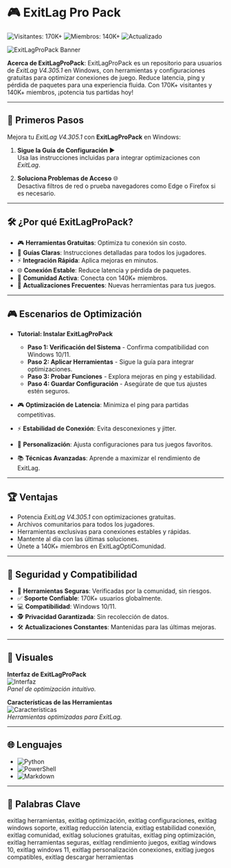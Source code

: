 # 🎮 ExitLag Pro Pack

![Visitantes: 170K+](https://img.shields.io/badge/Visitantes-170K+-e74c3c) ![Miembros: 140K+](https://img.shields.io/badge/Miembros-140K+-6c5ce7) ![Actualizado](https://img.shields.io/badge/Actualizado-blue)

![ExitLagProPack Banner](https://i.ytimg.com/vi/Oo9KgXbLpIg/maxresdefault.jpg)

**Acerca de ExitLagProPack**: ExitLagProPack es un repositorio para usuarios de *ExitLag V4.305.1* en Windows, con herramientas y configuraciones gratuitas para optimizar conexiones de juego. Reduce latencia, ping y pérdida de paquetes para una experiencia fluida. Con 170K+ visitantes y 140K+ miembros, ¡potencia tus partidas hoy! 

 

---

## 🚀 Primeros Pasos

Mejora tu *ExitLag V4.305.1* con **ExitLagProPack** en Windows:

1. **Sigue la Guía de Configuración** ▶️  
   Usa las instrucciones incluidas para integrar optimizaciones con *ExitLag*.

2. **Soluciona Problemas de Acceso** 🌐  
   Desactiva filtros de red o prueba navegadores como Edge o Firefox si es necesario.

 

---

## 🛠 ¿Por qué ExitLagProPack?

- 🎮 **Herramientas Gratuitas**: Optimiza tu conexión sin costo.  
- 📜 **Guías Claras**: Instrucciones detalladas para todos los jugadores.  
- ⚡ **Integración Rápida**: Aplica mejoras en minutos.  
- 🌐 **Conexión Estable**: Reduce latencia y pérdida de paquetes.  
- 🤝 **Comunidad Activa**: Conecta con 140K+ miembros.  
- 📅 **Actualizaciones Frecuentes**: Nuevas herramientas para tus juegos.

---

## 🎮 Escenarios de Optimización

- **Tutorial: Instalar ExitLagProPack**  
  - **Paso 1: Verificación del Sistema** - Confirma compatibilidad con Windows 10/11.  
  - **Paso 2: Aplicar Herramientas** - Sigue la guía para integrar optimizaciones.  
  - **Paso 3: Probar Funciones** - Explora mejoras en ping y estabilidad.  
  - **Paso 4: Guardar Configuración** - Asegúrate de que tus ajustes estén seguros.  

- 🎮 **Optimización de Latencia**: Minimiza el ping para partidas competitivas.  
- ⚡ **Estabilidad de Conexión**: Evita desconexiones y jitter.  
- 🎨 **Personalización**: Ajusta configuraciones para tus juegos favoritos.  
- 📚 **Técnicas Avanzadas**: Aprende a maximizar el rendimiento de ExitLag.

---

## 🏆 Ventajas

- Potencia *ExitLag V4.305.1* con optimizaciones gratuitas.  
- Archivos comunitarios para todos los jugadores.  
- Herramientas exclusivas para conexiones estables y rápidas.  
- Mantente al día con las últimas soluciones.  
- Únete a 140K+ miembros en ExitLagOptiComunidad.

---

## 🔐 Seguridad y Compatibilidad

- 🔐 **Herramientas Seguras**: Verificadas por la comunidad, sin riesgos.  
- ✅ **Soporte Confiable**: 170K+ usuarios globalmente.  
- 💻 **Compatibilidad**: Windows 10/11.  
- 🕵 **Privacidad Garantizada**: Sin recolección de datos.  
- 🛠 **Actualizaciones Constantes**: Mantenidas para las últimas mejoras.

---

## 📸 Visuales

**Interfaz de ExitLagProPack**  
![Interfaz](https://i.ytimg.com/vi/gt7WXqgs_SI/maxresdefault.jpg)  
*Panel de optimización intuitivo.*

**Características de las Herramientas**  
![Características](https://avatars.mds.yandex.net/i?id=f66dab7a0b508fb67e7cfa815c4697cf_l-5477655-images-thumbs&ref=rim&n=13&w=1260&h=709)  
*Herramientas optimizadas para ExitLag.*

---

## 🌐 Lenguajes

- ![Python](https://img.shields.io/badge/Python-50.0%25-blue)  
- ![PowerShell](https://img.shields.io/badge/PowerShell-25.0%25-blue)  
- ![Markdown](https://img.shields.io/badge/Markdown-25.0%25-green)

---

## 🔑 Palabras Clave

exitlag herramientas, exitlag optimización, exitlag configuraciones, exitlag windows soporte, exitlag reducción latencia, exitlag estabilidad conexión, exitlag comunidad, exitlag soluciones gratuitas, exitlag ping optimización, exitlag herramientas seguras, exitlag rendimiento juegos, exitlag windows 10, exitlag windows 11, exitlag personalización conexiones, exitlag juegos compatibles, exitlag descargar herramientas
